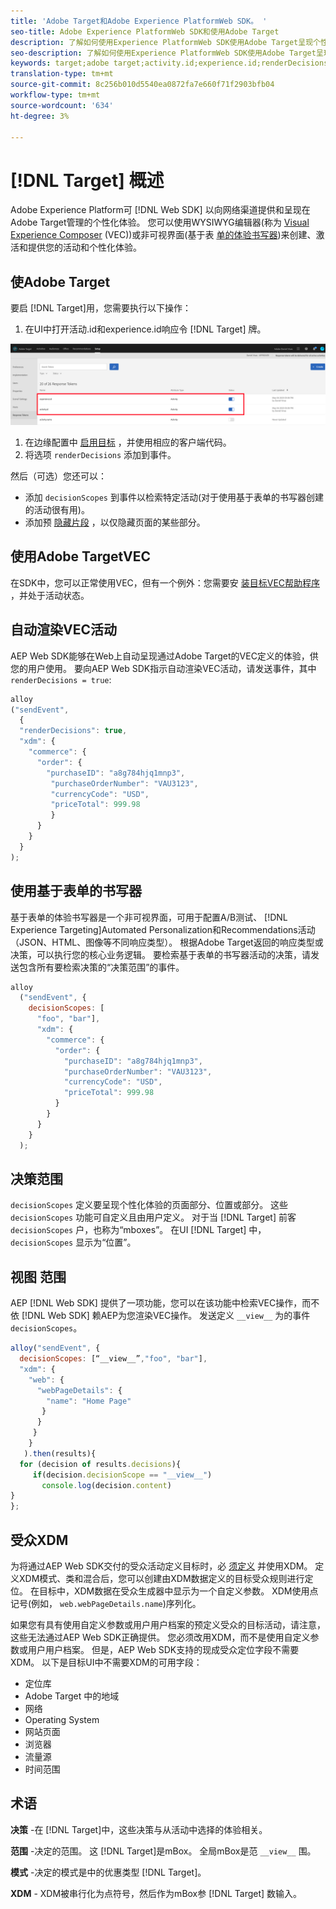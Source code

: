 ```yaml
---
title: 'Adobe Target和Adobe Experience PlatformWeb SDK。 '
seo-title: Adobe Experience PlatformWeb SDK和使用Adobe Target
description: 了解如何使用Experience PlatformWeb SDK使用Adobe Target呈现个性化内容
seo-description: 了解如何使用Experience PlatformWeb SDK使用Adobe Target呈现个性化内容
keywords: target;adobe target;activity.id;experience.id;renderDecisions;decisionScopes;prehiding snippet;vec;Form-Based Experience Composer;xdm;audiences;decisions;scope;schema;
translation-type: tm+mt
source-git-commit: 8c256b010d5540ea0872fa7e660f71f2903bfb04
workflow-type: tm+mt
source-wordcount: '634'
ht-degree: 3%

---
```



# [!DNL Target] 概述

Adobe Experience Platform可 [!DNL Web SDK] 以向网络渠道提供和呈现在Adobe Target管理的个性化体验。 您可以使用WYSIWYG编辑器(称为 [Visual Experience Composer](https://docs.adobe.com/content/help/en/target/using/experiences/vec/visual-experience-composer.html) (VEC))或非可视界面(基于表 [单的体验书写器](https://docs.adobe.com/content/help/en/target/using/experiences/form-experience-composer.html))来创建、激活和提供您的活动和个性化体验。

## 使Adobe Target

要启 [!DNL Target]用，您需要执行以下操作：

1. 在UI中打开活动.id和experience.id响应令 [!DNL Target] 牌。

![目标响应令牌](../../solution-specific/target/assets/target_response_token.png)

1. 在边缘配置中 [启用目标](../../fundamentals/edge-configuration.md) ，并使用相应的客户端代码。
1. 将选项 `renderDecisions` 添加到事件。

然后（可选）您还可以：

* 添加 `decisionScopes` 到事件以检索特定活动(对于使用基于表单的书写器创建的活动很有用)。
* 添加预 [隐藏片段](../../solution-specific/target/flicker-management.md) ，以仅隐藏页面的某些部分。

## 使用Adobe TargetVEC

在SDK中，您可以正常使用VEC，但有一个例外：您需要安 [装目标VEC帮助程序](https://docs.adobe.com/content/help/en/target/using/experiences/vec/troubleshoot-composer/vec-helper-browser-extension.html) ，并处于活动状态。

## 自动渲染VEC活动

AEP Web SDK能够在Web上自动呈现通过Adobe Target的VEC定义的体验，供您的用户使用。 要向AEP Web SDK指示自动渲染VEC活动，请发送事件，其中 `renderDecisions = true`:

```javascript
alloy
("sendEvent", 
  { 
  "renderDecisions": true, 
  "xdm": {
    "commerce": { 
      "order": {
        "purchaseID": "a8g784hjq1mnp3", 
         "purchaseOrderNumber": "VAU3123", 
         "currencyCode": "USD", 
         "priceTotal": 999.98 
         } 
      } 
    }
  }
);
```

## 使用基于表单的书写器

基于表单的体验书写器是一个非可视界面，可用于配置A/B测试、 [!DNL Experience Targeting]Automated Personalization和Recommendations活动（JSON、HTML、图像等不同响应类型）。 根据Adobe Target返回的响应类型或决策，可以执行您的核心业务逻辑。 要检索基于表单的书写器活动的决策，请发送包含所有要检索决策的“决策范围”的事件。

```javascript
alloy
  ("sendEvent", { 
    decisionScopes: [
      "foo", "bar"], 
      "xdm": {
        "commerce": { 
          "order": { 
            "purchaseID": "a8g784hjq1mnp3", 
            "purchaseOrderNumber": "VAU3123", 
            "currencyCode": "USD", 
            "priceTotal": 999.98 
          } 
        } 
      } 
    }
  );
```

## 决策范围

`decisionScopes` 定义要呈现个性化体验的页面部分、位置或部分。 这些 `decisionScopes` 功能可自定义且由用户定义。 对于当 [!DNL Target] 前客 `decisionScopes` 户，也称为“mboxes”。 在UI [!DNL Target] 中， `decisionScopes` 显示为“位置”。

## __视图__ 范围

AEP [!DNL Web SDK] 提供了一项功能，您可以在该功能中检索VEC操作，而不依 [!DNL Web SDK] 赖AEP为您渲染VEC操作。 发送定义 `__view__` 为的事件 `decisionScopes`。

```javascript
alloy("sendEvent", {
  decisionScopes: [“__view__”,"foo", "bar"], 
  "xdm": { 
    "web": { 
      "webPageDetails": { 
        "name": "Home Page"
       }
      } 
     }
    }
   ).then(results){
  for (decision of results.decisions){
     if(decision.decisionScope == "__view__")
       console.log(decision.content)
}
};
```

## 受众XDM

为将通过AEP Web SDK交付的受众活动定义目标时，必 [须定义](https://docs.adobe.com/content/help/zh-Hans/experience-platform/xdm/home.html) 并使用XDM。 定义XDM模式、类和混合后，您可以创建由XDM数据定义的目标受众规则进行定位。 在目标中，XDM数据在受众生成器中显示为一个自定义参数。 XDM使用点记号(例如， `web.webPageDetails.name`)序列化。

如果您有具有使用自定义参数或用户用户档案的预定义受众的目标活动，请注意，这些无法通过AEP Web SDK正确提供。 您必须改用XDM，而不是使用自定义参数或用户用户档案。 但是，AEP Web SDK支持的现成受众定位字段不需要XDM。 以下是目标UI中不需要XDM的可用字段：

* 定位库
* Adobe Target 中的地域
* 网络
* Operating System
* 网站页面
* 浏览器
* 流量源
* 时间范围

## 术语

__决策__ -在 [!DNL Target]中，这些决策与从活动中选择的体验相关。

__范围__ -决定的范围。 这 [!DNL Target]是mBox。 全局mBox是范 `__view__` 围。

__模式__ -决定的模式是中的优惠类型 [!DNL Target]。

__XDM__ - XDM被串行化为点符号，然后作为mBox参 [!DNL Target] 数输入。
